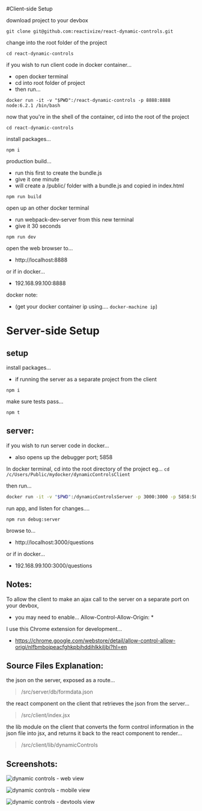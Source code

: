 
#Client-side Setup

download project to your devbox

` git clone git@github.com:reactivize/react-dynamic-controls.git `



change into the root folder of the project

` cd react-dynamic-controls `



if you wish to run client code in docker container...
- open docker terminal
- cd into root folder of project
- then run...

` docker run -it -v "$PWD":/react-dynamic-controls -p 8888:8888 node:6.2.1 /bin/bash `



now that you're in the shell of the container, cd into the root of the project

` cd react-dynamic-controls `



install packages...

` npm i `


production build...
- run this first to create the bundle.js
- give it one minute
- will create a /public/ folder with a bundle.js and copied in index.html

` npm run build `


open up an other docker terminal
- run webpack-dev-server from this new terminal
- give it 30 seconds

` npm run dev `

  open the web browser to...
  - http://localhost:8888
  
  or if in docker...
  - 192.168.99.100:8888

docker note:
- (get your docker container ip using.... `docker-machine ip`)




# Server-side Setup


## setup


install packages...
- if running the server as a separate project from the client

` npm i `


make sure tests pass...

` npm t `



## server:
if you wish to run server code in docker...
- also opens up the debugger port; 5858

In docker terminal, cd into the root directory of the project
eg...
 ` cd /c/Users/Public/mydocker/dynamicControlsClient `

then run...
```bash
docker run -it -v "$PWD":/dynamicControlsServer -p 3000:3000 -p 5858:5858 node:6.2.1 /bin/bash
```


run app, and listen for changes....

` npm run debug:server `



browse to...
- http://localhost:3000/questions

or if in docker...
- 192.168.99.100:3000/questions






## Notes:
To allow the client to make an ajax call to the server on a separate port on your devbox,
- you may need to enable... Allow-Control-Allow-Origin: * 

I use this Chrome extension for development...
- https://chrome.google.com/webstore/detail/allow-control-allow-origi/nlfbmbojpeacfghkpbjhddihlkkiljbi?hl=en


## Source Files Explanation:

the json on the server, exposed as a route...

> /src/server/db/formdata.json


the react component on the client that retrieves the json from the server...

> /src/client/index.jsx


the lib module on the client that converts the form control information in the json file into jsx, and returns it back to the react component to render...

> /src/client/lib/dynamicControls








## Screenshots:

![dynamic controls - web view](https://s32.postimg.org/dzakzisdx/questionswide.jpg)

![dynamic controls - mobile view](https://s32.postimg.org/oxluhpgz9/questionsmobile.jpg)

![dynamic controls - devtools view](https://s32.postimg.org/ive7r7sj9/questionaire_Console_After_Submit.jpg)





